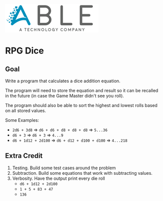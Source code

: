 ![Able](./assets/able_logo.png)

# RPG Dice

## Goal

Write a program that calculates a dice addition equation.

The program will need to store the equation and result so it can be recalled in the future (in case the Game Master didn't see you roll).

The program should also be able to sort the highest and lowest rolls based on all stored values.

Some Examples:

* `2d6 + 3d8` => `d6 + d6 + d8 + d8 + d8` => `5...36`
* `d6 + 3` => `d6 + 3` => `4...9`
* `d6 + 1d12 + 2d100` => `d6 + d12 + d100 + d100` => `4...218`

## Extra Credit

1. Testing. Build some test cases around the problem
2. Subtraction. Build some equations that work with subtracting values.
3. Verbosity. Have the output print every die roll
	* `d6 + 1d12 + 2d100`
	* `1 + 5 + 83 + 47`
	* `136`
